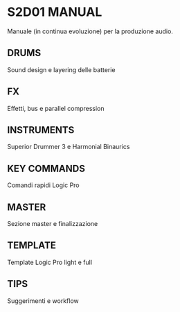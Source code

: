 # S2D01 MANUAL

Manuale (in continua evoluzione) per la produzione audio.

## DRUMS
Sound design e layering delle batterie

## FX  
Effetti, bus e parallel compression

## INSTRUMENTS
Superior Drummer 3 e Harmonial Binaurics

## KEY COMMANDS
Comandi rapidi Logic Pro

## MASTER
Sezione master e finalizzazione

## TEMPLATE
Template Logic Pro light e full

## TIPS
Suggerimenti e workflow

